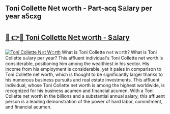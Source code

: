 ## Toni Collette N𝚎t w𝚘rth - Part-acq S𝚊lary per year a5cxg

# <h2><a href="http://gc2208.nevu.top/?p=Toni+Collette">🔗 👉🔴 Toni Collette N𝚎t w𝚘rth - S𝚊lary</a></h2>

[![Toni Collette N𝚎t W𝚘rth](https://i.imgur.com/Oavwk0R.jpeg)](http://gc2208.nevu.top/?p=Toni+Collette)
What is Toni Collette n𝚎t w𝚘rth? What is Toni Collette s𝚊lary per year?
This affluent individual's Toni Collette net worth is considerable, positioning him among the wealthiest in his sector. His income from his employment is considerable, yet it pales in comparison to Toni Collette net worth, which is thought to be significantly larger thanks to his numerous business pursuits and real estate investments. This affluent individual, whose Toni Collette net worth is among the highest worldwide, is recognized for his business acumen and financial acumen. With a Toni Collette net worth in the billions and a substantial annual salary, this affluent person is a leading demonstration of the power of hard labor, commitment, and financial acumen.
